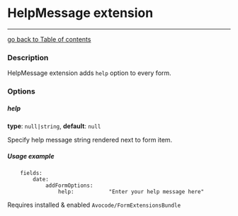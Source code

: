 # HelpMessage extension
---------------------------------------

[go back to Table of contents][back-to-index]

[back-to-index]: https://github.com/symfony2admingenerator/FormExtensionsBundle/blob/master/Resources/doc/documentation.md

### Description

HelpMessage extension adds `help` option to every form.

### Options

##### help

**type**: `null|string`, **default**: `null`

Specify help message string rendered next to form item.

##### Usage example

````
    fields:
        date:
            addFormOptions:
                help:           "Enter your help message here"
````

Requires installed & enabled `Avocode/FormExtensionsBundle`
